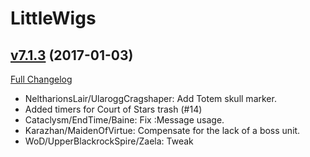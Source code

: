 # LittleWigs

## [v7.1.3](https://github.com/BigWigsMods/LittleWigs/tree/v7.1.3) (2017-01-03) [](#top)
[Full Changelog](https://github.com/BigWigsMods/LittleWigs/compare/v7.1.2...v7.1.3)

- NeltharionsLair/UlaroggCragshaper: Add Totem skull marker.  
- Added timers for Court of Stars trash (#14)  
- Cataclysm/EndTime/Baine: Fix :Message usage.  
- Karazhan/MaidenOfVirtue: Compensate for the lack of a boss unit.  
- WoD/UpperBlackrockSpire/Zaela: Tweak  
